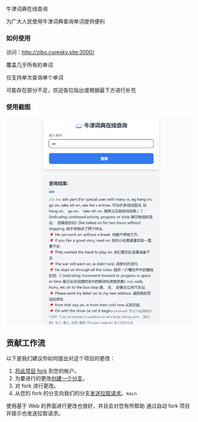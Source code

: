 牛津词典在线查询

为广大人民使用牛津词典查询单词提供便利



### 如何使用

访问：http://zibo.curesky.site:3000/ 

覆盖几乎所有的单词

仅支持单次查询单个单词

可能存在部分不足，欢迎各位指出或根据最下方进行补充





### 使用截图



![图片描述](.\imge\使用截图.png)

## 贡献工作流



以下是我们建议你如何提出对这个项目的更改：

1. [将此项目 fork](https://help.github.com/articles/fork-a-repo/) 到您的帐户。
2. 为要进行的更改[创建一个分支](https://help.github.com/articles/creating-and-deleting-branches-within-your-repository)。
3. 对 fork 进行更改。
4. 从您的 fork 的分支向我们的分支[发送拉取请求](https://help.github.com/articles/using-pull-requests/)。`main`

使用基于 Web 的界面进行更改也很好，并且会对您有所帮助 通过自动 fork 项目并提示也发送拉取请求。
